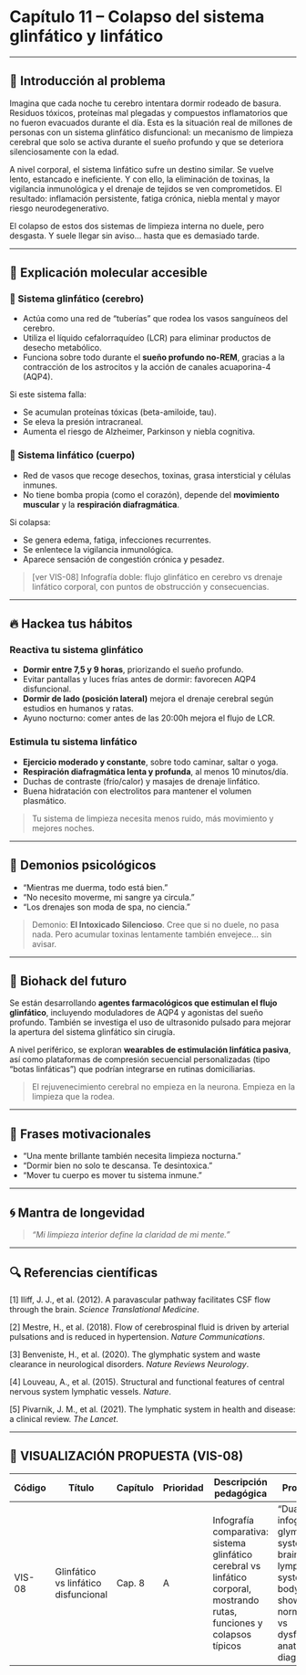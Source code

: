 # Capítulo 11 – Colapso del sistema glinfático y linfático

---

## 🧠 Introducción al problema

Imagina que cada noche tu cerebro intentara dormir rodeado de basura. Residuos tóxicos, proteínas mal plegadas y compuestos inflamatorios que no fueron evacuados durante el día. Esta es la situación real de millones de personas con un sistema glinfático disfuncional: un mecanismo de limpieza cerebral que solo se activa durante el sueño profundo y que se deteriora silenciosamente con la edad.

A nivel corporal, el sistema linfático sufre un destino similar. Se vuelve lento, estancado e ineficiente. Y con ello, la eliminación de toxinas, la vigilancia inmunológica y el drenaje de tejidos se ven comprometidos. El resultado: inflamación persistente, fatiga crónica, niebla mental y mayor riesgo neurodegenerativo.

El colapso de estos dos sistemas de limpieza interna no duele, pero desgasta. Y suele llegar sin aviso… hasta que es demasiado tarde.

---

## 🧬 Explicación molecular accesible

### 🔹 Sistema glinfático (cerebro)

- Actúa como una red de “tuberías” que rodea los vasos sanguíneos del cerebro.
- Utiliza el líquido cefalorraquídeo (LCR) para eliminar productos de desecho metabólico.
- Funciona sobre todo durante el **sueño profundo no-REM**, gracias a la contracción de los astrocitos y la acción de canales acuaporina-4 (AQP4).

Si este sistema falla:
- Se acumulan proteínas tóxicas (beta-amiloide, tau).
- Se eleva la presión intracraneal.
- Aumenta el riesgo de Alzheimer, Parkinson y niebla cognitiva.

### 🔸 Sistema linfático (cuerpo)

- Red de vasos que recoge desechos, toxinas, grasa intersticial y células inmunes.
- No tiene bomba propia (como el corazón), depende del **movimiento muscular** y la **respiración diafragmática**.

Si colapsa:
- Se genera edema, fatiga, infecciones recurrentes.
- Se enlentece la vigilancia inmunológica.
- Aparece sensación de congestión crónica y pesadez.

> [ver VIS-08] Infografía doble: flujo glinfático en cerebro vs drenaje linfático corporal, con puntos de obstrucción y consecuencias.

---

## 🔥 Hackea tus hábitos

### Reactiva tu sistema glinfático
- **Dormir entre 7,5 y 9 horas**, priorizando el sueño profundo.
- Evitar pantallas y luces frías antes de dormir: favorecen AQP4 disfuncional.
- **Dormir de lado (posición lateral)** mejora el drenaje cerebral según estudios en humanos y ratas.
- Ayuno nocturno: comer antes de las 20:00h mejora el flujo de LCR.

### Estimula tu sistema linfático
- **Ejercicio moderado y constante**, sobre todo caminar, saltar o yoga.
- **Respiración diafragmática lenta y profunda**, al menos 10 minutos/día.
- Duchas de contraste (frío/calor) y masajes de drenaje linfático.
- Buena hidratación con electrolitos para mantener el volumen plasmático.

> Tu sistema de limpieza necesita menos ruido, más movimiento y mejores noches.

---

## 🧠 Demonios psicológicos

- “Mientras me duerma, todo está bien.”
- “No necesito moverme, mi sangre ya circula.”
- “Los drenajes son moda de spa, no ciencia.”

> Demonio: **El Intoxicado Silencioso**. Cree que si no duele, no pasa nada. Pero acumular toxinas lentamente también envejece… sin avisar.

---

## 🚀 Biohack del futuro

Se están desarrollando **agentes farmacológicos que estimulan el flujo glinfático**, incluyendo moduladores de AQP4 y agonistas del sueño profundo. También se investiga el uso de ultrasonido pulsado para mejorar la apertura del sistema glinfático sin cirugía.

A nivel periférico, se exploran **wearables de estimulación linfática pasiva**, así como plataformas de compresión secuencial personalizadas (tipo “botas linfáticas”) que podrían integrarse en rutinas domiciliarias.

> El rejuvenecimiento cerebral no empieza en la neurona. Empieza en la limpieza que la rodea.

---

## 💬 Frases motivacionales

- “Una mente brillante también necesita limpieza nocturna.”
- “Dormir bien no solo te descansa. Te desintoxica.”
- “Mover tu cuerpo es mover tu sistema inmune.”

---

## 🌀 Mantra de longevidad

> *“Mi limpieza interior define la claridad de mi mente.”*

---

## 🔍 Referencias científicas

[1] Iliff, J. J., et al. (2012). A paravascular pathway facilitates CSF flow through the brain. *Science Translational Medicine*.

[2] Mestre, H., et al. (2018). Flow of cerebrospinal fluid is driven by arterial pulsations and is reduced in hypertension. *Nature Communications*.

[3] Benveniste, H., et al. (2020). The glymphatic system and waste clearance in neurological disorders. *Nature Reviews Neurology*.

[4] Louveau, A., et al. (2015). Structural and functional features of central nervous system lymphatic vessels. *Nature*.

[5] Pivarnik, J. M., et al. (2021). The lymphatic system in health and disease: a clinical review. *The Lancet*.

---

## 🎨 VISUALIZACIÓN PROPUESTA (VIS-08)

| Código | Título                             | Capítulo | Prioridad | Descripción pedagógica                                                                             | Prompt IA                                                                                                       | Generada | Enlace |
|--------|-------------------------------------|----------|-----------|-----------------------------------------------------------------------------------------------------|------------------------------------------------------------------------------------------------------------------|----------|--------|
| VIS-08 | Glinfático vs linfático disfuncional | Cap. 8   | A         | Infografía comparativa: sistema glinfático cerebral vs linfático corporal, mostrando rutas, funciones y colapsos típicos | “Dual infographic: glymphatic system in brain vs lymphatic system in body, showing normal flow vs dysfunction, anatomical diagrams” | ⬜        | —      |
